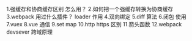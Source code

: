 1.强缓存和协商缓存区别 怎么用？
2.如何把一个强缓存转换为协商缓存
3.webpack 用过什么插件？ loader 作用
4.双向绑定
5.diff 算法
6.闭包  使用
7.vuex 
8.vue 通信
9.set map
10.http https 区别
11.箭头函数
12.webpack devsever  跨域原理





